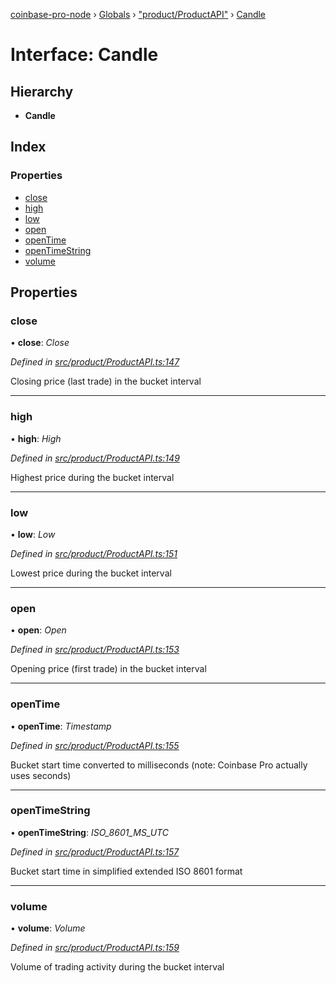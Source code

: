 [coinbase-pro-node](../README.md) › [Globals](../globals.md) › ["product/ProductAPI"](../modules/_product_productapi_.md) › [Candle](_product_productapi_.candle.md)

# Interface: Candle

## Hierarchy

- **Candle**

## Index

### Properties

- [close](_product_productapi_.candle.md#close)
- [high](_product_productapi_.candle.md#high)
- [low](_product_productapi_.candle.md#low)
- [open](_product_productapi_.candle.md#open)
- [openTime](_product_productapi_.candle.md#opentime)
- [openTimeString](_product_productapi_.candle.md#opentimestring)
- [volume](_product_productapi_.candle.md#volume)

## Properties

### close

• **close**: _Close_

_Defined in [src/product/ProductAPI.ts:147](https://github.com/bennyn/coinbase-pro-node/blob/2c257dd/src/product/ProductAPI.ts#L147)_

Closing price (last trade) in the bucket interval

---

### high

• **high**: _High_

_Defined in [src/product/ProductAPI.ts:149](https://github.com/bennyn/coinbase-pro-node/blob/2c257dd/src/product/ProductAPI.ts#L149)_

Highest price during the bucket interval

---

### low

• **low**: _Low_

_Defined in [src/product/ProductAPI.ts:151](https://github.com/bennyn/coinbase-pro-node/blob/2c257dd/src/product/ProductAPI.ts#L151)_

Lowest price during the bucket interval

---

### open

• **open**: _Open_

_Defined in [src/product/ProductAPI.ts:153](https://github.com/bennyn/coinbase-pro-node/blob/2c257dd/src/product/ProductAPI.ts#L153)_

Opening price (first trade) in the bucket interval

---

### openTime

• **openTime**: _Timestamp_

_Defined in [src/product/ProductAPI.ts:155](https://github.com/bennyn/coinbase-pro-node/blob/2c257dd/src/product/ProductAPI.ts#L155)_

Bucket start time converted to milliseconds (note: Coinbase Pro actually uses seconds)

---

### openTimeString

• **openTimeString**: _ISO_8601_MS_UTC_

_Defined in [src/product/ProductAPI.ts:157](https://github.com/bennyn/coinbase-pro-node/blob/2c257dd/src/product/ProductAPI.ts#L157)_

Bucket start time in simplified extended ISO 8601 format

---

### volume

• **volume**: _Volume_

_Defined in [src/product/ProductAPI.ts:159](https://github.com/bennyn/coinbase-pro-node/blob/2c257dd/src/product/ProductAPI.ts#L159)_

Volume of trading activity during the bucket interval
